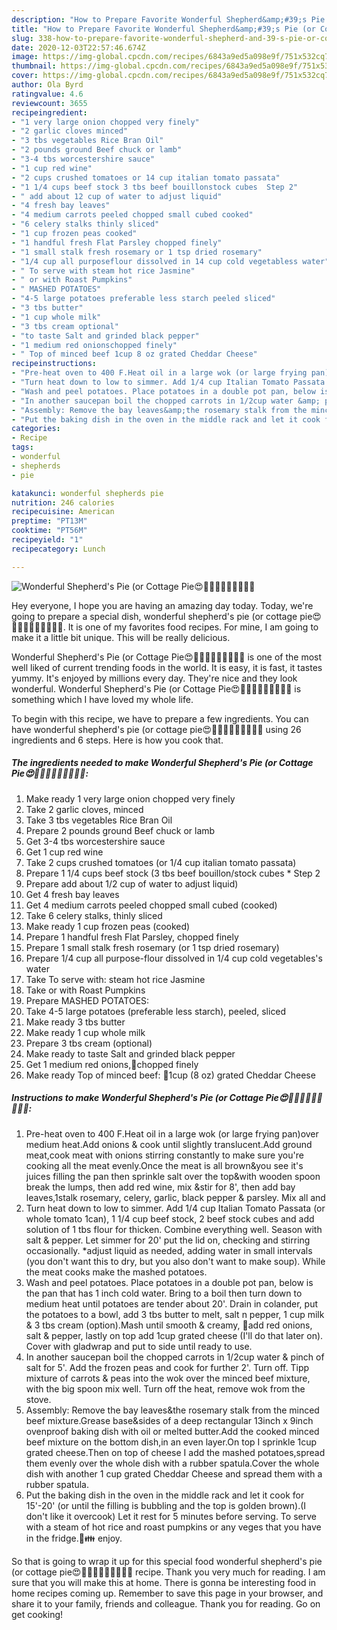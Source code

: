 ```yaml
---
description: "How to Prepare Favorite Wonderful Shepherd&amp;#39;s Pie (or Cottage Pie😍👨‍👩‍👧‍👧🤗🍝🥗🍾🍷"
title: "How to Prepare Favorite Wonderful Shepherd&amp;#39;s Pie (or Cottage Pie😍👨‍👩‍👧‍👧🤗🍝🥗🍾🍷"
slug: 338-how-to-prepare-favorite-wonderful-shepherd-and-39-s-pie-or-cottage-pie
date: 2020-12-03T22:57:46.674Z
image: https://img-global.cpcdn.com/recipes/6843a9ed5a098e9f/751x532cq70/wonderful-shepherds-pie-or-cottage-pie😍👨👩👧👧🤗🍝🥗🍾🍷-recipe-main-photo.jpg
thumbnail: https://img-global.cpcdn.com/recipes/6843a9ed5a098e9f/751x532cq70/wonderful-shepherds-pie-or-cottage-pie😍👨👩👧👧🤗🍝🥗🍾🍷-recipe-main-photo.jpg
cover: https://img-global.cpcdn.com/recipes/6843a9ed5a098e9f/751x532cq70/wonderful-shepherds-pie-or-cottage-pie😍👨👩👧👧🤗🍝🥗🍾🍷-recipe-main-photo.jpg
author: Ola Byrd
ratingvalue: 4.6
reviewcount: 3655
recipeingredient:
- "1 very large onion chopped very finely"
- "2 garlic cloves minced"
- "3 tbs vegetables Rice Bran Oil"
- "2 pounds ground Beef chuck or lamb"
- "3-4 tbs worcestershire sauce"
- "1 cup red wine"
- "2 cups crushed tomatoes or 14 cup italian tomato passata"
- "1 1/4 cups beef stock 3 tbs beef bouillonstock cubes  Step 2"
- " add about 12 cup of water to adjust liquid"
- "4 fresh bay leaves"
- "4 medium carrots peeled chopped small cubed cooked"
- "6 celery stalks thinly sliced"
- "1 cup frozen peas cooked"
- "1 handful fresh Flat Parsley chopped finely"
- "1 small stalk fresh rosemary or 1 tsp dried rosemary"
- "1/4 cup all purposeflour dissolved in 14 cup cold vegetabless water"
- " To serve with steam hot rice Jasmine"
- " or with Roast Pumpkins"
- " MASHED POTATOES"
- "4-5 large potatoes preferable less starch peeled sliced"
- "3 tbs butter"
- "1 cup whole milk"
- "3 tbs cream optional"
- "to taste Salt and grinded black pepper"
- "1 medium red onionschopped finely"
- " Top of minced beef 1cup 8 oz grated Cheddar Cheese"
recipeinstructions:
- "Pre-heat oven to 400 F.Heat oil in a large wok (or large frying pan)over medium heat.Add onions &amp; cook until slightly translucent.Add ground meat,cook meat with onions stirring constantly to make sure you&#39;re cooking all the meat evenly.Once the meat is all brown&amp;you see it&#39;s juices filling the pan then sprinkle salt over the top&amp;with wooden spoon break the lumps, then add red wine, mix &amp;stir for 8&#39;, then add bay leaves,1stalk rosemary, celery, garlic, black pepper &amp; parsley. Mix all and"
- "Turn heat down to low to simmer. Add 1/4 cup Italian Tomato Passata (or whole tomato 1can), 1 1/4 cup beef stock, 2 beef stock cubes and add solution of 1 tbs flour for thicken. Combine everything well. Season with salt &amp; pepper. Let simmer for 20&#39; put the lid on, checking and stirring occasionally. *adjust liquid as needed, adding water in small intervals (you don&#39;t want this to dry, but you also don&#39;t want to make soup). While the meat cooks make the mashed potatoes."
- "Wash and peel potatoes. Place potatoes in a double pot pan, below is the pan that has 1 inch cold water. Bring to a boil then turn down to medium heat until potatoes are tender about 20&#39;. Drain in colander, put the potatoes to a bowl, add 3 tbs butter to melt, salt n pepper, 1 cup milk &amp; 3 tbs cream (option).Mash until smooth &amp; creamy, 🌰add red onions, salt &amp; pepper, lastly on top add 1cup grated cheese (I&#39;ll do that later on). Cover with gladwrap and put to side until ready to use."
- "In another saucepan boil the chopped carrots in 1/2cup water &amp; pinch of salt for 5&#39;. Add the frozen peas and cook for further 2&#39;. Turn off. Tipp mixture of carrots &amp; peas into the wok over the minced beef mixture, with the big spoon mix well. Turn off the heat, remove wok from the stove."
- "Assembly: Remove the bay leaves&amp;the rosemary stalk from the minced beef mixture.Grease base&amp;sides of a deep rectangular 13inch x 9inch ovenproof baking dish with oil or melted butter.Add the cooked minced beef mixture on the bottom dish,in an even layer.On top I sprinkle 1cup grated cheese.Then on top of cheese I add the mashed potatoes,spread them evenly over the whole dish with a rubber spatula.Cover the whole dish with another 1 cup grated Cheddar Cheese and spread them with a rubber spatula."
- "Put the baking dish in the oven in the middle rack and let it cook for 15&#39;-20&#39; (or until the filling is bubbling and the top is golden brown).(I don&#39;t like it overcook) Let it rest for 5 minutes before serving. To serve with a steam of hot rice and roast pumpkins or any veges that you have in the fridge.👼👪 enjoy."
categories:
- Recipe
tags:
- wonderful
- shepherds
- pie

katakunci: wonderful shepherds pie 
nutrition: 246 calories
recipecuisine: American
preptime: "PT13M"
cooktime: "PT56M"
recipeyield: "1"
recipecategory: Lunch

---
```



![Wonderful Shepherd&#39;s Pie (or Cottage Pie😍👨‍👩‍👧‍👧🤗🍝🥗🍾🍷](https://img-global.cpcdn.com/recipes/6843a9ed5a098e9f/751x532cq70/wonderful-shepherds-pie-or-cottage-pie😍👨👩👧👧🤗🍝🥗🍾🍷-recipe-main-photo.jpg)

Hey everyone, I hope you are having an amazing day today. Today, we're going to prepare a special dish, wonderful shepherd&#39;s pie (or cottage pie😍👨‍👩‍👧‍👧🤗🍝🥗🍾🍷. It is one of my favorites food recipes. For mine, I am going to make it a little bit unique. This will be really delicious.

Wonderful Shepherd&#39;s Pie (or Cottage Pie😍👨‍👩‍👧‍👧🤗🍝🥗🍾🍷 is one of the most well liked of current trending foods in the world. It is easy, it is fast, it tastes yummy. It's enjoyed by millions every day. They're nice and they look wonderful. Wonderful Shepherd&#39;s Pie (or Cottage Pie😍👨‍👩‍👧‍👧🤗🍝🥗🍾🍷 is something which I have loved my whole life.




To begin with this recipe, we have to prepare a few ingredients. You can have wonderful shepherd&#39;s pie (or cottage pie😍👨‍👩‍👧‍👧🤗🍝🥗🍾🍷 using 26 ingredients and 6 steps. Here is how you cook that.

<!--inarticleads1-->

##### The ingredients needed to make Wonderful Shepherd&#39;s Pie (or Cottage Pie😍👨‍👩‍👧‍👧🤗🍝🥗🍾🍷:

1. Make ready 1 very large onion chopped very finely
1. Take 2 garlic cloves, minced
1. Take 3 tbs vegetables Rice Bran Oil
1. Prepare 2 pounds ground Beef chuck or lamb
1. Get 3-4 tbs worcestershire sauce
1. Get 1 cup red wine
1. Take 2 cups crushed tomatoes (or 1/4 cup italian tomato passata)
1. Prepare 1 1/4 cups beef stock (3 tbs beef bouillon/stock cubes * Step 2
1. Prepare  add about 1/2 cup of water to adjust liquid)
1. Get 4 fresh bay leaves
1. Get 4 medium carrots peeled chopped small cubed (cooked)
1. Take 6 celery stalks, thinly sliced
1. Make ready 1 cup frozen peas (cooked)
1. Prepare 1 handful fresh Flat Parsley, chopped finely
1. Prepare 1 small stalk fresh rosemary (or 1 tsp dried rosemary)
1. Prepare 1/4 cup all purpose-flour dissolved in 1/4 cup cold vegetables&#39;s water
1. Take  To serve with: steam hot rice Jasmine
1. Take  or with Roast Pumpkins
1. Prepare  MASHED POTATOES:
1. Take 4-5 large potatoes (preferable less starch), peeled, sliced
1. Make ready 3 tbs butter
1. Make ready 1 cup whole milk
1. Prepare 3 tbs cream (optional)
1. Make ready to taste Salt and grinded black pepper
1. Get 1 medium red onions,🌰chopped finely
1. Make ready  Top of minced beef: 🧀1cup (8 oz) grated Cheddar Cheese




<!--inarticleads2-->

##### Instructions to make Wonderful Shepherd&#39;s Pie (or Cottage Pie😍👨‍👩‍👧‍👧🤗🍝🥗🍾🍷:

1. Pre-heat oven to 400 F.Heat oil in a large wok (or large frying pan)over medium heat.Add onions &amp; cook until slightly translucent.Add ground meat,cook meat with onions stirring constantly to make sure you&#39;re cooking all the meat evenly.Once the meat is all brown&amp;you see it&#39;s juices filling the pan then sprinkle salt over the top&amp;with wooden spoon break the lumps, then add red wine, mix &amp;stir for 8&#39;, then add bay leaves,1stalk rosemary, celery, garlic, black pepper &amp; parsley. Mix all and
1. Turn heat down to low to simmer. Add 1/4 cup Italian Tomato Passata (or whole tomato 1can), 1 1/4 cup beef stock, 2 beef stock cubes and add solution of 1 tbs flour for thicken. Combine everything well. Season with salt &amp; pepper. Let simmer for 20&#39; put the lid on, checking and stirring occasionally. *adjust liquid as needed, adding water in small intervals (you don&#39;t want this to dry, but you also don&#39;t want to make soup). While the meat cooks make the mashed potatoes.
1. Wash and peel potatoes. Place potatoes in a double pot pan, below is the pan that has 1 inch cold water. Bring to a boil then turn down to medium heat until potatoes are tender about 20&#39;. Drain in colander, put the potatoes to a bowl, add 3 tbs butter to melt, salt n pepper, 1 cup milk &amp; 3 tbs cream (option).Mash until smooth &amp; creamy, 🌰add red onions, salt &amp; pepper, lastly on top add 1cup grated cheese (I&#39;ll do that later on). Cover with gladwrap and put to side until ready to use.
1. In another saucepan boil the chopped carrots in 1/2cup water &amp; pinch of salt for 5&#39;. Add the frozen peas and cook for further 2&#39;. Turn off. Tipp mixture of carrots &amp; peas into the wok over the minced beef mixture, with the big spoon mix well. Turn off the heat, remove wok from the stove.
1. Assembly: Remove the bay leaves&amp;the rosemary stalk from the minced beef mixture.Grease base&amp;sides of a deep rectangular 13inch x 9inch ovenproof baking dish with oil or melted butter.Add the cooked minced beef mixture on the bottom dish,in an even layer.On top I sprinkle 1cup grated cheese.Then on top of cheese I add the mashed potatoes,spread them evenly over the whole dish with a rubber spatula.Cover the whole dish with another 1 cup grated Cheddar Cheese and spread them with a rubber spatula.
1. Put the baking dish in the oven in the middle rack and let it cook for 15&#39;-20&#39; (or until the filling is bubbling and the top is golden brown).(I don&#39;t like it overcook) Let it rest for 5 minutes before serving. To serve with a steam of hot rice and roast pumpkins or any veges that you have in the fridge.👼👪 enjoy.




So that is going to wrap it up for this special food wonderful shepherd&#39;s pie (or cottage pie😍👨‍👩‍👧‍👧🤗🍝🥗🍾🍷 recipe. Thank you very much for reading. I am sure that you will make this at home. There is gonna be interesting food in home recipes coming up. Remember to save this page in your browser, and share it to your family, friends and colleague. Thank you for reading. Go on get cooking!
